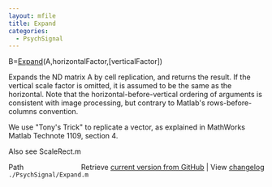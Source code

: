 ```yaml
---
layout: mfile
title: Expand
categories:
  - PsychSignal
---
```


B=[Expand](/docs/Expand)\(A,horizontalFactor,\[verticalFactor\]\)

Expands the ND matrix A by cell replication, and returns the result.
If the vertical scale factor is omitted, it is assumed to be
the same as the horizontal. Note that the horizontal\-before\-vertical
ordering of arguments is consistent with image processing, but contrary
to Matlab's rows\-before\-columns convention.

We use "Tony's Trick" to replicate a vector, as explained
in MathWorks Matlab Technote 1109, section 4.

Also see ScaleRect.m


<div class="code_header" style="text-align:right;">
  <span style="float:left;">Path&nbsp;&nbsp;</span> <span class="counter">Retrieve <a href=
  "https://raw.github.com/Psychtoolbox-3/Psychtoolbox-3/beta/./PsychSignal/Expand.m">current version from GitHub</a> | View <a href=
  "https://github.com/Psychtoolbox-3/Psychtoolbox-3/commits/beta/./PsychSignal/Expand.m">changelog</a></span>
</div>
<div class="code">
  <code>./PsychSignal/Expand.m</code>
</div>
